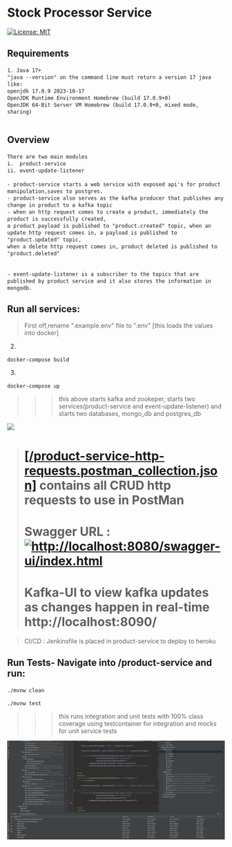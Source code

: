 # Stock Processor Service

[![License: MIT](https://img.shields.io/badge/License-MIT-green.svg)](https://opensource.org/licenses/MIT)

## Requirements
```textmate
1. Java 17+
"java --version" on the command line must return a version 17 java like:
openjdk 17.0.9 2023-10-17
OpenJDK Runtime Environment Homebrew (build 17.0.9+0)
OpenJDK 64-Bit Server VM Homebrew (build 17.0.9+0, mixed mode, sharing)


```

## Overview 
```textmate
There are two main modules 
i.  product-service
ii. event-update-listener

- product-service starts a web service with exposed api's for product manipulation,saves to postgres.
- product-service also serves as the kafka producer that publishes any change in product to a kafka topic
- when an http request comes to create a product, immediately the product is successfully created, 
a product payload is published to "product.created" topic, when an update http request comes in, a payload is published to "product.updated" topic,
when a delete http request comes in, product deleted is published to "product.deleted"


- event-update-listener is a subscriber to the topics that are published by product service and it also stores the information in mongodb. 
```

## Run all services: 
> First off,rename ".example.env" file to ".env" [this loads the values into docker]

2.
```shell
docker-compose build
````
3.
```shell
docker-compose up
````
>>> this above starts kafka and zookeper, starts two services(product-service and event-update-listener) and starts two databases, mongo_db and postgres_db

![](https://github.com/RbkGh/EventDrivenStockProcessor/blob/main/photos/img_docker.png)

> # [[/product-service-http-requests.postman_collection.json]](./product-service-http-requests.postman_collection.json) contains all CRUD http requests to use in PostMan
> # Swagger URL : [![http://localhost:8080/swagger-ui/index.html](https://img.shields.io/badge/swagger_url-000?style=for-the-badge&logo=ko-fi&logoColor=white)](http://localhost:8080/swagger-ui/index.html)
> # Kafka-UI to view kafka updates as changes happen in real-time http://localhost:8090/

> CI/CD : Jenkinsfile is placed in product-service to deploy to heroku


## Run Tests- Navigate into /product-service and run:
```shell
./mvnw clean
```
```shell
./mvnw test
```
>>> this runs integration and unit tests with 100% class coverage using testcontainer for integration and mocks for unit service tests

![](https://github.com/RbkGh/EventDrivenStockProcessor/blob/main/photos/test_cov.png)